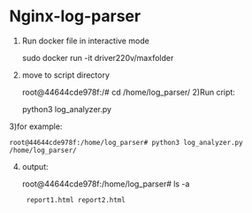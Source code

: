 # Nginx-log-parser

1) Run docker file in interactive mode
    
    
    sudo docker run -it driver220v/maxfolder
2) move to script directory


    root@44644cde978f:/# cd /home/log_parser/ 
2)Run cript: 

    python3 log_analyzer.py <directory where parsed logs will be stored>


3)for example:

    root@44644cde978f:/home/log_parser# python3 log_analyzer.py /home/log_parser/
4) output:


    root@44644cde978f:/home/log_parser# ls -a 
    
        report1.html report2.html
    